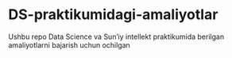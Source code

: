# DS-praktikumidagi-amaliyotlar
Ushbu repo Data Science va Sun’iy intellekt praktikumida berilgan amaliyotlarni bajarish uchun ochilgan
